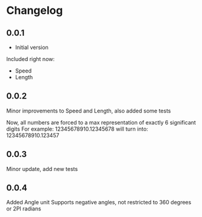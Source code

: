 # Changelog

## 0.0.1

- Initial version

Included right now:

- Speed
- Length

## 0.0.2

Minor improvements to Speed and Length, also added some tests

Now, all numbers are forced to a max representation of exactly 6 significant digits
For example: 12345678910.12345678 will turn into: 12345678910.123457

## 0.0.3

Minor update, add new tests

## 0.0.4

Added Angle unit
  Supports negative angles, not restricted to 360 degrees or 2PI radians